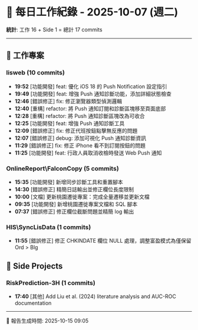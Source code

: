 # 📅 每日工作紀錄 - 2025-10-07 (週二)

**統計**: 工作 16 + Side 1 = 總計 17 commits

---

## 💼 工作專案

### lisweb (10 commits)

- **19:52** [功能開發] feat: 優化 iOS 18 的 Push Notification 設定指引
- **19:49** [功能開發] feat: 增強 Push 通知診斷功能，添加詳細狀態檢查
- **12:46** [錯誤修正] fix: 修正瀏覽器類型偵測邏輯
- **12:40** [重構] refactor: 將 Push 通知訂閱和診斷區塊移至頁面底部
- **12:28** [重構] refactor: 將 Push 通知診斷區塊改為可收合
- **12:25** [功能開發] feat: 增強 Push 通知診斷工具
- **12:09** [錯誤修正] fix: 修正代班按鈕點擊無反應的問題
- **12:07** [錯誤修正] debug: 添加可視化 Push 通知診斷資訊
- **11:29** [錯誤修正] fix: 修正 iPhone 看不到訂閱按鈕的問題
- **11:25** [功能開發] feat: 行政人員取消收檢時發送 Web Push 通知

### OnlineReport\FalconCopy (5 commits)

- **15:35** [功能開發] 新增同步診斷工具和重置腳本
- **14:30** [錯誤修正] 精簡日誌輸出並修正欄位長度限制
- **10:00** [文檔] 更新桃園遷徙專案：完成全量遷移並更新文檔
- **09:35** [功能開發] 新增桃園遷徙專案文檔和 SQL 腳本
- **07:37** [錯誤修正] 修正欄位截斷問題並精簡 log 輸出

### HIS\SyncLisData (1 commits)

- **11:55** [錯誤修正] 修正 CHKINDATE 欄位 NULL 處理，調整富盈模式為僅保留 Ord > Blg

## 🎨 Side Projects

### RiskPrediction-3H (1 commits)

- **17:40** [其他] Add Liu et al. (2024) literature analysis and AUC-ROC documentation

---

📅 報告生成時間: 2025-10-15 09:05
